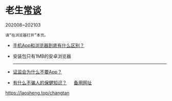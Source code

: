 老生[常谈](./)
==============
202008~202103

	请“在浏览器打开”本页。

* [手机App和浏览器到底有什么区别？](App和浏览器的三个区别.txt)

* 安装包只有1MB的安卓浏览器[]()

	-----

* [证监会为什么不要App？](8-证券信息披露的法定媒体.txt)

* [有什么不骗人的保健知识？](./6-权威的医疗保健类报纸.txt) 　 
	[备用网址](https://github.com/DiamonWoo/Laosheng2019/blob/master/changtan/6-权威的医疗保健类报纸.txt.md)


https://laosheng.top/changtan
